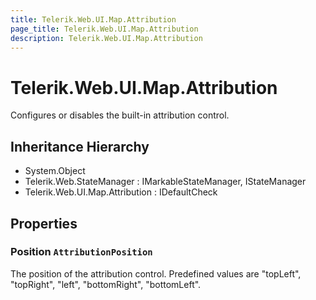 ```yaml
---
title: Telerik.Web.UI.Map.Attribution
page_title: Telerik.Web.UI.Map.Attribution
description: Telerik.Web.UI.Map.Attribution
---
```


# Telerik.Web.UI.Map.Attribution

Configures or disables the built-in attribution control.

## Inheritance Hierarchy

* System.Object
* Telerik.Web.StateManager : IMarkableStateManager, IStateManager
* Telerik.Web.UI.Map.Attribution : IDefaultCheck

## Properties

###  Position `AttributionPosition`

The position of the attribution control. Predefined values are "topLeft", "topRight", "left", "bottomRight", "bottomLeft".

